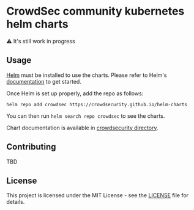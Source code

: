 # CrowdSec community kubernetes helm charts

:warning: It's still work in progress

## Usage

[Helm](https://helm.sh) must be installed to use the charts.
Please refer to Helm's [documentation](https://helm.sh/docs/) to get started.

Once Helm is set up properly, add the repo as follows:

```console
helm repo add crowdsec https://crowdsecurity.github.io/helm-charts
```

You can then run `helm search repo crowdsec` to see the charts.

<!-- Keep full URL links to repo files because this README syncs from main to gh-pages.  -->
Chart documentation is available in [crowdsecurity directory](https://github.com/crowdsecurity/helm-charts/blob/main/charts/crowdsec/README.md).

## Contributing

TBD

## License

This project is licensed under the MIT License - see the [LICENSE](https://github.com/crowdsecurity/helm-charts/blob/main/LICENSE) file for details.